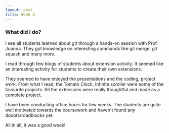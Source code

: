```yaml
---
layout: post
title: Week 4
---
```


### What did I do?

I see all students learned about git through a hands-on session with Prof. Joanna.
They got knowledge on interesting commands like git merge, git squash and many more.

I read through few blogs of students about extension activity.
It seemed like an interesting activity for students to create their own extensions.

They seemed to have enjoyed the presentations and the coding, project work.
From what I read, the Tomato Clock, Infinite scroller were some of the favourite projects.
All the extensions were really thoughtful and made as a complete project.

I have been conducting office hours for few weeks. The students are quite well motivated towards the coursework and haven't found any doubts/roadblocks yet.

All in all, it was a good week!